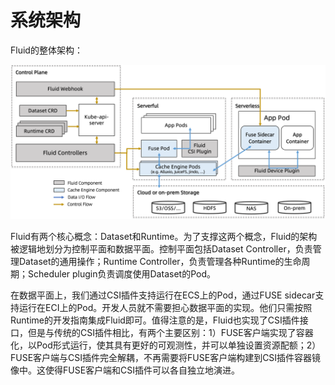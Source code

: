 # 系统架构

Fluid的整体架构：

![](../../../static/concepts/architecture.png)


Fluid有两个核心概念：Dataset和Runtime。为了支撑这两个概念，Fluid的架构被逻辑地划分为控制平面和数据平面。控制平面包括Dataset Controller，负责管理Dataset的通用操作；Runtime Controller，负责管理各种Runtime的生命周期；Scheduler plugin负责调度使用Dataset的Pod。

在数据平面上，我们通过CSI插件支持运行在ECS上的Pod，通过FUSE sidecar支持运行在ECI上的Pod。开发人员就不需要担心数据平面的实现。他们只需按照Runtime的开发指南集成Fluid即可。值得注意的是，Fluid也实现了CSI插件接口，但是与传统的CSI插件相比，有两个主要区别：1）FUSE客户端实现了容器化，以Pod形式运行，使其具有更好的可观测性，并可以单独设置资源配额；2）FUSE客户端与CSI插件完全解耦，不再需要将FUSE客户端构建到CSI插件容器镜像中。这使得FUSE客户端和CSI插件可以各自独立地演进。

